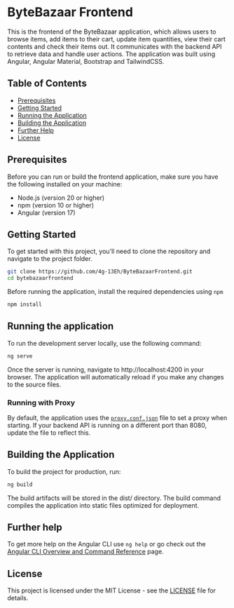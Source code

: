 # ByteBazaar Frontend

This is the frontend of the ByteBazaar application, which allows users to browse items, add items to their cart, update item quantities, view their cart contents and check their items out. It communicates with the backend API to retrieve data and handle user actions. The application was built using Angular, Angular Material, Bootstrap and TailwindCSS.

## Table of Contents
- [Prerequisites](#Prerequisites)
- [Getting Started](#getting-started)
- [Running the Application](#running-the-application)
- [Building the Application](#building-the-application)
- [Further Help](#further-help)
- [License](#License)

## Prerequisites
Before you can run or build the frontend application, make sure you have the following installed on your machine:
- Node.js (version 20 or higher)
- npm (version 10 or higher)
- Angular (version 17)

## Getting Started
To get started with this project, you'll need to clone the repository and navigate to the project folder.
```bash
git clone https://github.com/4g-13Eh/ByteBazaarFrontend.git
cd bytebazaarfrontend
````
Before running the application, install the required dependencies using `npm`
```bash
npm install
```

## Running the application
To run the development server locally, use the following command:
````bash
ng serve
````
Once the server is running, navigate to http://localhost:4200 in your browser. The application will automatically reload if you make any changes to the source files.

### Running with Proxy
By default, the application uses the [`proxy.conf.json`](./src/proxy.conf.json) file to set a proxy when starting. If your backend API is running on a different port than 8080, update the file to reflect this.

## Building the Application
To build the project for production, run:
```bash
ng build
```
The build artifacts will be stored in the dist/ directory. The build command compiles the application into static files optimized for deployment.

## Further help

To get more help on the Angular CLI use `ng help` or go check out the [Angular CLI Overview and Command Reference](https://angular.io/cli) page.

## License
This project is licensed under the MIT License - see the [LICENSE](LICENSE) file for details.
